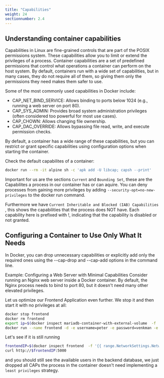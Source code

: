 ```yaml
---
title: "Capabilities"
weight: 24
sectionnumber: 2.4
---
```


## Understanding container capabilities

Capabilities in Linux are fine-grained controls that are part of the POSIX permissions system. These capabilities allow you to limit or extend the privileges of a process.
Container capabilities are a set of predefined permissions that control what operations a container can perform on the host system. By default, containers run with a wide set of capabilities, but in many cases, they do not require all of them, so giving them only the permissions they need makes them safer to use.

Some of the most commonly used capabilities in Docker include:

* CAP_NET_BIND_SERVICE: Allows binding to ports below 1024 (e.g., running a web server on port 80).
* CAP_SYS_ADMIN: Provides broad system administration privileges (often considered too powerful for most use cases).
* CAP_CHOWN: Allows changing file ownership.
* CAP_DAC_OVERRIDE: Allows bypassing file read, write, and execute permission checks.

By default, a container has a wide range of these capabilities, but you can restrict or grant specific capabilities using configuration options when starting the container.

Check the default capabilites of a container:

```bash
docker run --rm -it alpine sh -c 'apk add -U libcap; capsh --print'
```

Important for us are the sections `Current` and `Bounding Set`, these are the Capabilites a process in our container has or can aquire. You can deny processes from gaining more privileges by adding `--security-opt=no-new-privileges` to the docker run command.

Furthermore we have `Current Inheritable and Blocked (IAB) Capabilities`
, this shows the capabilities that the process does NOT have. Each capability here is prefixed with !, indicating that the capability is disabled or not granted.

## Configuring a Container to Use Only What It Needs

In Docker, you can drop unnecessary capabilities or explicitly add only the required ones using the --cap-drop and --cap-add options in the command line.

Example: Configuring a Web Server with Minimal Capabilities
Consider running an Nginx web server inside a Docker container. By default, the Nginx process needs to bind to port 80, but it doesn't need many other elevated privileges.

Let us optimize our Frontend Application even further. We stop it and then start it with no privileges at all:

```bash
docker stop frontend
docker rm frontend
export ip=$(docker inspect mariadb-container-with-external-volume  -f '{{ range.NetworkSettings.Networks }}{{ .IPAddress }}{{ end }}')
docker run --name frontend -d -e username=peter -e password=venkman -e servername=$ip --cap-drop ALL --security-opt=no-new-privileges container-lab-frontend:v2.0
```

Let's see if it is still running

```bash
frontendIP=$(docker inspect frontend  -f '{{ range.NetworkSettings.Networks }}{{ .IPAddress }}{{ end }}')
curl http://$frontendIP:5000
```

and you should still see the available users in the backend database, we just dropped all CAPs the process in the container doesn't need implementing a `least privileges` strategy.
